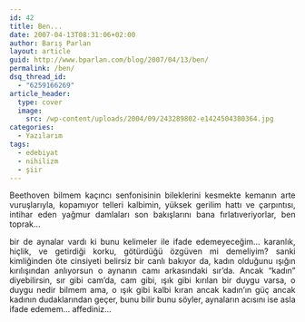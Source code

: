 ```yaml
---
id: 42
title: Ben...
date: 2007-04-13T08:31:06+02:00
author: Barış Parlan
layout: article
guid: http://www.bparlan.com/blog/2007/04/13/ben/
permalink: /ben/
dsq_thread_id:
  - "6259166269"
article_header:
  type: cover
  image:
    src: /wp-content/uploads/2004/09/243289802-e1424504380364.jpg
categories:
  - Yazılarım
tags:
  - edebiyat
  - nihilizm
  - şiir
---
```


<p align="justify">
  Beethoven bilmem kaçıncı senfonisinin bileklerini kesmekte kemanın arte vuruşlarıyla, kopamıyor telleri kalbimin, yüksek gerilim hattı ve çarpıntısı, intihar eden yağmur damlaları son bakışlarını bana fırlatıveriyorlar, ben toprak&#8230;
</p>

<p align="justify">
  bir de aynalar vardı ki bunu kelimeler ile ifade edemeyeceğim&#8230; karanlık, hiçlik, ve getirdiği korku, götürdüğü özgüven mi demeliyim? sanki kimliğinden öte cinsiyeti belirsiz bir canlı bakıyor da, kadın olduğunu ışığın kırılışından anlıyorsun o aynanın camı arkasındaki sır&#8217;da. Ancak &#8220;kadın&#8221; diyebilirsin, sır gibi cam&#8217;da, cam gibi, ışık gibi kırılan bir duygu varsa, o duygu nedir bilmem ama, o ışık gibi kalbi kıran ancak kadın&#8217;ın güç ancak kadının dudaklarından geçer, bunu bilir bunu söyler, aynaların acısını ise asla ifade edemem&#8230; affediniz&#8230;
</p>
